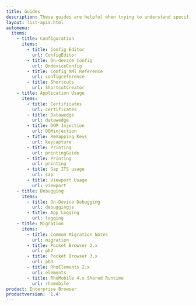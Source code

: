 ```yaml
---
title: Guides
description: These guides are helpful when trying to understand specific concepts related to Enterprise Browser features.
layout: list-apis.html
automenu:
  items:
    - title: Configuration
      items:
        - title: Config Editor
          url: ConfigEditor
        - title: On-device Config
          url: OndeviceConfig
        - title: Config XMl Reference
          url: configreference
        - title: Shortcuts
          url: ShortcutCreator
    - title: Application Usage
      items:
        - title: Certificates
          url: certificates
        - title: Datawedge
          url: datawedge
        - title: DOM Injection
          url: DOMinjection
        - title: Remapping Keys
          url: keycapture
        - title: Printing
          url: printingGuide
        - title: Printing
          url: printing
        - title: Sap ITS usage
          url: sap
        - title: Viewport Usage
          url: viewport
    - title: Debugging
      items:
        - title: On-Device Debugging
          url: debuggingjs
        - title: App Logging
          url: logging
    - title: Migration
      items:
        - title: Common Migration Notes
          url: migration
        - title: Pocket Browser 2.x
          url: pb2
        - title: Pocket Browser 3.x
          url: pb3
        - title: RhoElements 2.x
          url: elements
        - title: RhoMobile 4.x Shared Runtime
          url: rhomobile
product: Enterprise Browser
productversion: '1.4'
---
```


